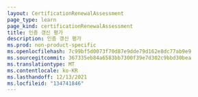 ```yaml
---
layout: CertificationRenewalAssessment
page_type: learn
page_kind: certificationRenewalAssessment
title: 인증 갱신 평가
description: 인증 갱신 평가
ms.prod: non-product-specific
ms.openlocfilehash: 7c99bf5d0073f70d87e9dde79d162e8dc77ab9e9
ms.sourcegitcommit: 367335eb84a6583bb7300f39e7d302c9bbd30bea
ms.translationtype: MT
ms.contentlocale: ko-KR
ms.lasthandoff: 12/13/2021
ms.locfileid: "134741846"
---
```

